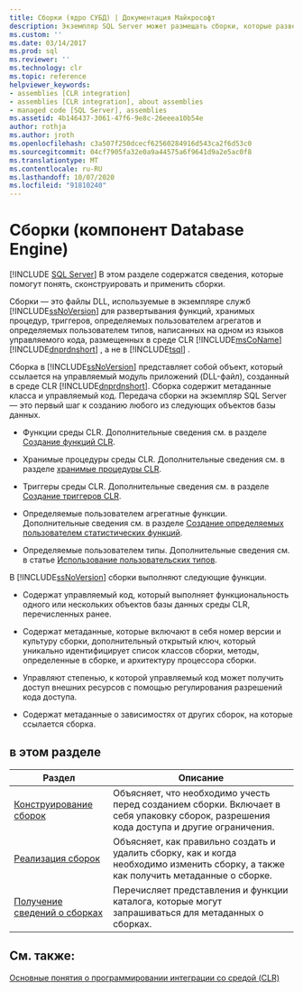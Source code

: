 ```yaml
---
title: Сборки (ядро СУБД) | Документация Майкрософт
description: Экземпляр SQL Server может размещать сборки, которые развертывают функции, процедуры, триггеры и определяемые пользователем агрегаты и типы, написанные на языке CLR.
ms.custom: ''
ms.date: 03/14/2017
ms.prod: sql
ms.reviewer: ''
ms.technology: clr
ms.topic: reference
helpviewer_keywords:
- assemblies [CLR integration]
- assemblies [CLR integration], about assemblies
- managed code [SQL Server], assemblies
ms.assetid: 4b146437-3061-47f6-9e8c-26eeea10b54e
author: rothja
ms.author: jroth
ms.openlocfilehash: c3a507f250dcecf62560284916d543ca2f6d53c0
ms.sourcegitcommit: 04cf7905fa32e0a9a44575a6f9641d9a2e5ac0f8
ms.translationtype: MT
ms.contentlocale: ru-RU
ms.lasthandoff: 10/07/2020
ms.locfileid: "91810240"
---
```

# <a name="assemblies-database-engine"></a>Сборки (компонент Database Engine)
 [!INCLUDE [SQL Server](../../includes/applies-to-version/sqlserver.md)]
  В этом разделе содержатся сведения, которые помогут понять, сконструировать и применить сборки.  
  
 Сборки — это файлы DLL, используемые в экземпляре служб [!INCLUDE[ssNoVersion](../../includes/ssnoversion-md.md)] для развертывания функций, хранимых процедур, триггеров, определяемых пользователем агрегатов и определяемых пользователем типов, написанных на одном из языков управляемого кода, размещенных в среде CLR [!INCLUDE[msCoName](../../includes/msconame-md.md)] [!INCLUDE[dnprdnshort](../../includes/dnprdnshort-md.md)] , а не в [!INCLUDE[tsql](../../includes/tsql-md.md)] .  
  
 Сборка в [!INCLUDE[ssNoVersion](../../includes/ssnoversion-md.md)] представляет собой объект, который ссылается на управляемый модуль приложений (DLL-файл), созданный в среде CLR [!INCLUDE[dnprdnshort](../../includes/dnprdnshort-md.md)]. Сборка содержит метаданные класса и управляемый код. Передача сборки на экземпляр SQL Server — это первый шаг к созданию любого из следующих объектов базы данных.  
  
-   Функции среды CLR. Дополнительные сведения см. в разделе [Создание функций CLR](../../relational-databases/user-defined-functions/create-clr-functions.md).  
  
-   Хранимые процедуры среды CLR. Дополнительные сведения см. в разделе [хранимые процедуры CLR](/dotnet/framework/data/adonet/sql/clr-stored-procedures).  
  
-   Триггеры среды CLR. Дополнительные сведения см. в разделе [Создание триггеров CLR](../../relational-databases/triggers/create-clr-triggers.md).  
  
-   Определяемые пользователем агрегатные функции. Дополнительные сведения см. в разделе [Создание определяемых пользователем статистических функций](../../relational-databases/user-defined-functions/create-user-defined-aggregates.md).  
  
-   Определяемые пользователем типы. Дополнительные сведения см. в статье [Использование пользовательских типов](../../relational-databases/native-client/features/using-user-defined-types.md).  
  
 В [!INCLUDE[ssNoVersion](../../includes/ssnoversion-md.md)] сборки выполняют следующие функции.  
  
-   Содержат управляемый код, который выполняет функциональность одного или нескольких объектов базы данных среды CLR, перечисленных ранее.  
  
-   Содержат метаданные, которые включают в себя номер версии и культуру сборки, дополнительный открытый ключ, который уникально идентифицирует список классов сборки, методы, определенные в сборке, и архитектуру процессора сборки.  
  
-   Управляют степенью, к которой управляемый код может получить доступ внешних ресурсов с помощью регулирования разрешений кода доступа.  
  
-   Содержат метаданные о зависимостях от других сборок, на которые ссылается сборка.  
  
## <a name="in-this-section"></a>в этом разделе  
  
|Раздел|Описание|  
|-----------|-----------------|  
|[Конструирование сборок](../../relational-databases/clr-integration/assemblies-designing.md)|Объясняет, что необходимо учесть перед созданием сборки. Включает в себя упаковку сборок, разрешения кода доступа и другие ограничения.|  
|[Реализация сборок](../../relational-databases/clr-integration/assemblies-implementing.md)|Объясняет, как правильно создать и удалить сборку, как и когда необходимо изменить сборку, а также как получить метаданные о сборке.|  
|[Получение сведений о сборках](../../relational-databases/clr-integration/assemblies-getting-information.md)|Перечисляет представления и функции каталога, которые могут запрашиваться для метаданных о сборках.|  
  
## <a name="see-also"></a>См. также:  
 [Основные понятия о программировании интеграции со средой (CLR)](../../relational-databases/clr-integration/common-language-runtime-clr-integration-programming-concepts.md)  
  
